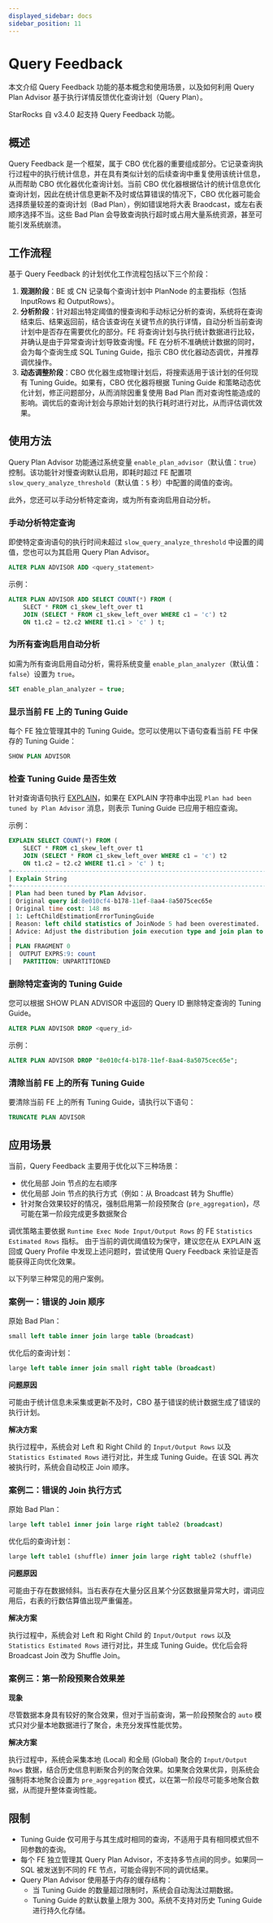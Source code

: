 ```yaml
---
displayed_sidebar: docs
sidebar_position: 11
---
```


# Query Feedback

本文介绍 Query Feedback 功能的基本概念和使用场景，以及如何利用 Query Plan Advisor 基于执行详情反馈优化查询计划（Query Plan）。

StarRocks 自 v3.4.0 起支持 Query Feedback 功能。

## 概述

Query Feedback 是一个框架，属于 CBO 优化器的重要组成部分。它记录查询执行过程中的执行统计信息，并在具有类似计划的后续查询中重复使用该统计信息，从而帮助 CBO 优化器优化查询计划。当前 CBO 优化器根据估计的统计信息优化查询计划，因此在统计信息更新不及时或估算错误的情况下，CBO 优化器可能会选择质量较差的查询计划（Bad Plan），例如错误地将大表 Braodcast，或左右表顺序选择不当。这些 Bad Plan 会导致查询执行超时或占用大量系统资源，甚至可能引发系统崩溃。

## 工作流程

基于 Query Feedback 的计划优化工作流程包括以下三个阶段：

1. **观测阶段**：BE 或 CN 记录每个查询计划中 PlanNode 的主要指标（包括 InputRows 和 OutputRows）。
2. **分析阶段**：针对超出特定阈值的慢查询和手动标记分析的查询，系统将在查询结束后、结果返回前，结合该查询在关键节点的执行详情，自动分析当前查询计划中是否存在需要优化的部分。FE 将查询计划与执行统计数据进行比较，并确认是由于异常查询计划导致查询慢。FE 在分析不准确统计数据的同时，会为每个查询生成 SQL Tuning Guide，指示 CBO 优化器动态调优，并推荐调优操作。
3. **动态调整阶段**：CBO 优化器生成物理计划后，将搜索适用于该计划的任何现有 Tuning Guide。如果有，CBO 优化器将根据 Tuning Guide 和策略动态优化计划，修正问题部分，从而消除因重复使用 Bad Plan 而对查询性能造成的影响。调优后的查询计划会与原始计划的执行耗时进行对比，从而评估调优效果。

## 使用方法

Query Plan Advisor 功能通过系统变量 `enable_plan_advisor`（默认值：`true`）控制。该功能针对慢查询默认启用，即耗时超过 FE 配置项 `slow_query_analyze_threshold`（默认值：`5` 秒）中配置的阈值的查询。

此外，您还可以手动分析特定查询，或为所有查询启用自动分析。

### 手动分析特定查询

即使特定查询语句的执行时间未超过 `slow_query_analyze_threshold` 中设置的阈值，您也可以为其启用 Query Plan Advisor。

```SQL
ALTER PLAN ADVISOR ADD <query_statement>
```

示例：

```SQL
ALTER PLAN ADVISOR ADD SELECT COUNT(*) FROM (
    SLECT * FROM c1_skew_left_over t1 
    JOIN (SELECT * FROM c1_skew_left_over WHERE c1 = 'c') t2 
    ON t1.c2 = t2.c2 WHERE t1.c1 > 'c' ) t;
```

### 为所有查询启用自动分析

如需为所有查询启用自动分析，需将系统变量 `enable_plan_analyzer`（默认值：`false`）设置为 `true`。

```SQL
SET enable_plan_analyzer = true;
```

### 显示当前 FE 上的 Tuning Guide

每个 FE 独立管理其中的 Tuning Guide。您可以使用以下语句查看当前 FE 中保存的 Tuning Guide：

```SQL
SHOW PLAN ADVISOR
```

### 检查 Tuning Guide 是否生效

针对查询语句执行 [EXPLAIN](../sql-reference/sql-statements/cluster-management/plan_profile/EXPLAIN.md)，如果在 EXPLAIN 字符串中出现 `Plan had been tuned by Plan Advisor` 消息，则表示 Tuning Guide 已应用于相应查询。

示例：

```SQL
EXPLAIN SELECT COUNT(*) FROM (
    SLECT * FROM c1_skew_left_over t1 
    JOIN (SELECT * FROM c1_skew_left_over WHERE c1 = 'c') t2 
    ON t1.c2 = t2.c2 WHERE t1.c1 > 'c' ) t;
+-----------------------------------------------------------------------------------------------+
| Explain String                                                                                |
+-----------------------------------------------------------------------------------------------+
| Plan had been tuned by Plan Advisor.                                                          |
| Original query id:8e010cf4-b178-11ef-8aa4-8a5075cec65e                                        |
| Original time cost: 148 ms                                                                    |
| 1: LeftChildEstimationErrorTuningGuide                                                        |
| Reason: left child statistics of JoinNode 5 had been overestimated.                           |
| Advice: Adjust the distribution join execution type and join plan to improve the performance. |
|                                                                                               |
| PLAN FRAGMENT 0                                                                               |
|  OUTPUT EXPRS:9: count                                                                        |
|   PARTITION: UNPARTITIONED                                           
```

### 删除特定查询的 Tuning Guide

您可以根据 SHOW PLAN ADVISOR 中返回的 Query ID 删除特定查询的 Tuning Guide。

```SQL
ALTER PLAN ADVISOR DROP <query_id>
```

示例：

```SQL
ALTER PLAN ADVISOR DROP "8e010cf4-b178-11ef-8aa4-8a5075cec65e";
```

### 清除当前 FE 上的所有 Tuning Guide

要清除当前 FE 上的所有 Tuning Guide，请执行以下语句：

```SQL
TRUNCATE PLAN ADVISOR
```

## 应用场景

当前，Query Feedback 主要用于优化以下三种场景：

- 优化局部 Join 节点的左右顺序
- 优化局部 Join 节点的执行方式（例如：从 Broadcast 转为 Shuffle）
- 针对聚合效果较好的情况，强制启用第一阶段预聚合 (`pre_aggregation`)，尽可能在第一阶段完成更多数据聚合

调优策略主要依据 `Runtime Exec Node Input/Output Rows` 的 FE `Statistics Estimated Rows` 指标。 由于当前的调优阈值较为保守，建议您在从 EXPLAIN 返回或 Query Profile 中发现上述问题时，尝试使用 Query Feedback 来验证是否能获得正向优化效果。

以下列举三种常见的用户案例。

### 案例一：错误的 Join 顺序

原始 Bad Plan：

```SQL
small left table inner join large table (broadcast)
```

优化后的查询计划：

```SQL
large left table inner join small right table (broadcast)
```

**问题原因**

可能由于统计信息未采集或更新不及时，CBO 基于错误的统计数据生成了错误的执行计划。

**解决方案**

执行过程中，系统会对 Left 和 Right Child 的 `Input/Output Rows` 以及 `Statistics Estimated Rows` 进行对比，并生成 Tuning Guide。在该 SQL 再次被执行时，系统会自动校正 Join 顺序。

### 案例二：错误的 Join 执行方式

原始 Bad Plan：

```SQL
large left table1 inner join large right table2 (broadcast)
```

优化后的查询计划：

```SQL
large left table1 (shuffle) inner join large right table2 (shuffle)
```

**问题原因**

可能由于存在数据倾斜。当右表存在大量分区且某个分区数据量异常大时，谓词应用后，右表的行数估算值出现严重偏差。

**解决方案**

执行过程中，系统会对 Left 和 Right Child 的 `Input/Output rows` 以及 `Statistics Estimated Rows` 进行对比，并生成 Tuning Guide。优化后会将 Broadcast Join 改为 Shuffle Join。

### 案例三：第一阶段预聚合效果差

**现象**

尽管数据本身具有较好的聚合效果，但对于当前查询，第一阶段预聚合的 `auto` 模式只对少量本地数据进行了聚合，未充分发挥性能优势。

**解决方案**

执行过程中，系统会采集本地 (Local) 和全局 (Global) 聚合的 `Input/Output Rows` 数据，结合历史信息判断聚合列的聚合效果。如果聚合效果优异，则系统会强制将本地聚合设置为 `pre_aggregation` 模式，以在第一阶段尽可能多地聚合数据，从而提升整体查询性能。

## 限制

- Tuning Guide 仅可用于与其生成时相同的查询，不适用于具有相同模式但不同参数的查询。
- 每个 FE 独立管理其 Query Plan Advisor，不支持多节点间的同步。如果同一 SQL 被发送到不同的 FE 节点，可能会得到不同的调优结果。
- Query Plan Advisor 使用基于内存的缓存结构：
  - 当 Tuning Guide 的数量超过限制时，系统会自动淘汰过期数据。
  - Tuning Guide 的默认数量上限为 300。系统不支持对历史 Tuning Guide 进行持久化存储。
